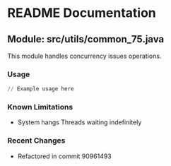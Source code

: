 # README Documentation

## Module: src/utils/common_75.java

This module handles concurrency issues operations.

### Usage

```python
// Example usage here
```

### Known Limitations

- System hangs Threads waiting indefinitely

### Recent Changes

- Refactored in commit 90961493
